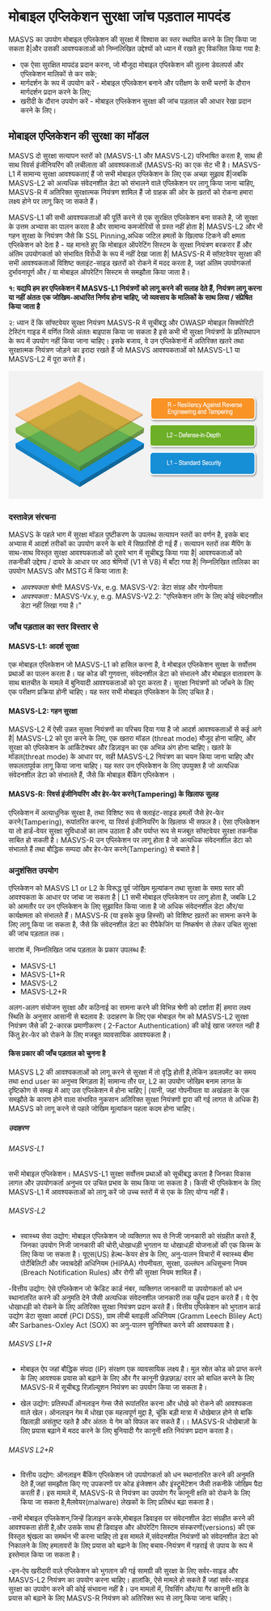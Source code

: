 # मोबाइल एप्लिकेशन सुरक्षा जांच पड़ताल मापदंड

MASVS का उपयोग मोबाइल एप्लिकेशन की सुरक्षा में विश्वास का स्तर स्थापित करने के लिए किया जा सकता है|और उसकी आवश्यकताओं को निम्नलिखित उद्देश्यों को ध्यान में रखते हुए विकसित किया गया है:

- एक ऐसा सुरक्षित मापदंड प्रदान करना, जो मौजूदा मोबाइल एप्लिकेशन की तुलना डेवलपर्स और एप्लिकेशन मालिकों से कर सके;
- मार्गदर्शन के रूप में उपयोग करें - मोबाइल एप्लिकेशन बनाने और परीक्षण के सभी चरणों के दौरान मार्गदर्शन प्रदान करने के लिए;
- खरीदी के दौरान उपयोग करें - मोबाइल एप्लिकेशन सुरक्षा की जांच पड़ताल की आधार रेखा प्रदान करने के लिए।

## मोबाइल एप्लिकेशन की सुरक्षा का मॉडल

MASVS दो सुरक्षा सत्यापन स्तरों को (MASVS-L1 और MASVS-L2) परिभाषित करता है, साथ ही साथ रिवर्स इंजीनियरिंग की लचीलाता की आवश्यकताओं (MASVS-R) का एक सेट भी है। MASVS-L1 में सामान्य सुरक्षा आवश्यकताएं हैं जो सभी मोबाइल एप्लिकेशन के लिए एक अच्छा सुझाव हैं|जबकि MASVS-L2 को अत्यधिक संवेदनशील डेटा को संभालने वाले एप्लिकेशन पर लागू किया जाना चाहिए, MASVS-R में अतिरिक्त सुरक्षात्मक नियंत्रण शामिल हैं जो ग्राहक की ओर के ख़तरों को रोकना हमारा लक्ष्य होने पर लागू किए जा सकते हैं।

MASVS-L1 की सभी आवश्यकताओं की पूर्ति करने से एक सुरक्षित एप्लिकेशन बना सकते है, जो सुरक्षा के उत्तम अभ्यास का पालन करता है और सामान्य कमजोरियों से ग्रस्त नहीं होता है| MASVS-L2 और भी गहन सुरक्षा के नियंत्रण जैसे कि SSL Pinning,अधिक जटिल हमलों के खिलाफ टिकने की क्षमता एप्लिकेशन को देता है - यह मानते हुए कि मोबाइल ऑपरेटिंग सिस्टम के सुरक्षा नियंत्रण बरकरार हैं और अंतिम उपयोगकर्ता को संभावित विरोधी के रूप में नहीं देखा जाता है| MASVS-R में सॉफ़्टवेयर सुरक्षा की सभी आवश्यकताओं विशिष्ट क्लाइंट-साइड खतरों को रोकने में मदद करता है, जहां अंतिम उपयोगकर्ता दुर्भावनापूर्ण और / या मोबाइल ऑपरेटिंग सिस्टम से समझौता किया जाता है।

**१: यद्यपि हम हर एप्लिकेशन  में MASVS-L1 नियंत्रणों को लागू करने की सलाह देते हैं, नियंत्रण लागू करना या नहीं अंततः एक जोखिम-आधारित निर्णय होना चाहिए, जो व्यवसाय के मालिकों के साथ लिया / संप्रेषित किया जाता है**

२: ध्यान दें कि सॉफ्टवेयर सुरक्षा नियंत्रण MASVS-R में सूचीबद्ध और OWASP मोबाइल सिक्योरिटी टेस्टिंग गाइड में वर्णित जिसे अंततः बाइपास किया जा सकता है  इसे कभी भी सुरक्षा नियंत्रणों के प्रतिस्थापन के रूप में उपयोग नहीं किया जाना चाहिए। इसके बजाय, वे उन एप्लिकेशनों में अतिरिक्त खतरे तथा सुरक्षात्मक नियंत्रण जोड़ने का इरादा रखते हैं जो MASVS आवश्यकताओं को MASVS-L1 या MASVS-L2 में  पूरा करते हैं।

<img src="images/masvs-levels-new.jpg" title="Verification Levels" width="600px" height="253px" />

### दस्तावेज़ संरचना

MASVS के पहले भाग में सुरक्षा मॉडल पुष्टीकरण के उपलब्ध सत्यापन स्तरों का वर्णन है, इसके बाद अभ्यास में आदर्श तरीकों का उपयोग करने के बारे में सिफ़ारिशें दी गई हैं। सत्यापन स्तरों तक मैपिंग के साथ-साथ विस्तृत सुरक्षा आवश्यकताओं को दूसरे भाग में सूचीबद्ध किया गया है| आवश्यकताओं को तकनीकी उद्देश्य / दायरे के आधार पर आठ श्रेणियों (V1 से V8) में बाँटा गया है| निम्नलिखित तालिका का उपयोग MASVS और MSTG में किया जाता है:

- *आवश्यकता श्रेणी:* MASVS-Vx, e.g. MASVS-V2: डेटा संग्रह और गोपनीयता
- *आवश्यकता :* MASVS-Vx.y, e.g. MASVS-V2.2: "एप्लिकेशन लॉग के लिए कोई संवेदनशील डेटा नहीं लिखा गया है।"

### जाँच पड़ताल का स्तर विस्तार से

#### MASVS-L1: आदर्श सुरक्षा

एक मोबाइल एप्लिकेशन जो MASVS-L1 को हासिल करना है, वे मोबाइल एप्लिकेशन सुरक्षा के सर्वोत्तम प्रथाओं का पालन करता है। यह कोड की गुणवत्ता, संवेदनशील डेटा को संभालने और मोबाइल वातावरण के साथ बातचीत के मामले में बुनियादी आवश्यकताओं को पूरा करता है। सुरक्षा नियंत्रणों को जाँचने के लिए एक परीक्षण प्रक्रिया होनी चाहिए। यह स्तर सभी मोबाइल एप्लिकेशन के लिए उचित है।

#### MASVS-L2: गहन सुरक्षा

MASVS-L2 में ऐसी उन्नत सुरक्षा नियंत्रणों का परिचय दिया गया है जो आदर्श आवश्यकताओं से कई आगे है| MASVS-L2 को पूरा करने के लिए, एक खतरा मॉडल (threat mode) मौजूद होना चाहिए, और सुरक्षा को एप्लिकेशन के आर्किटेक्चर और डिज़ाइन का एक अभिन्न अंग होना चाहिए। खतरे के मॉडल(threat mode) के आधार पर, सही MASVS-L2 नियंत्रण का चयन किया जाना चाहिए और सफलतापूर्वक लागू किया जाना चाहिए। यह स्तर उन एप्लिकेशन के लिए उपयुक्त है जो अत्यधिक संवेदनशील डेटा को संभालते हैं, जैसे कि मोबाइल बैंकिंग एप्लिकेशन ।

#### MASVS-R: रिवर्स इंजीनियरिंग और हेर-फेर करने(Tampering) के खिलाफ सुलह

एप्लिकेशन में अत्याधुनिक सुरक्षा है, तथा विशिष्ट रूप से क्लाइंट-साइड हमलों जैसे हेर-फेर करने(Tampering), रूपांतरित करना, या रिवर्स इंजीनियरिंग के खिलाफ भी सफल है। ऐसा एप्लिकेशन या तो हार्ड-वेयर सुरक्षा सुविधाओं का लाभ उठाता है और पर्याप्त रूप से मजबूत सॉफ्टवेयर सुरक्षा तकनीक साबित हो सकती है। MASVS-R उन एप्लिकेशन पर लागू होता है जो अत्यधिक संवेदनशील डेटा को संभालते हैं तथा बौद्धिक सम्पदा और हेर-फेर करने(Tampering) से बचाते है |

### अनुशंसित उपयोग

एप्लिकेशन को MASVS L1 or L2 के विरूद्ध पूर्व जोखिम मूल्यांकन तथा सुरक्षा के समग्र स्तर की आवश्यकता के आधार पर जांचा जा सकता है | L1 सभी मोबाइल एप्लिकेशन पर लागू होता है, जबकि L2 को आमतौर पर उन एप्लिकेशन के लिए सुझावित किया जाता है जो अधिक संवेदनशील डेटा और/या कार्यक्षमता को संभालते हैं। MASVS-R (या इसके कुछ हिस्सों) को विशिष्ट ख़तरों का सामना करने के लिए लागू किया जा सकता है, जैसे कि संवेदनशील डेटा का रीपैकेजिंग या निष्कर्षण से लेकर उचित सुरक्षा की जांच पड़ताल तक।

सारांश में, निम्नलिखित जांच पड़ताल के प्रकार उपलब्ध हैं:

- MASVS-L1
- MASVS-L1+R
- MASVS-L2
- MASVS-L2+R

अलग-अलग संयोजन सुरक्षा और कठिनाई का सामना करने की विभिन्न श्रेणी को दर्शाता हैं| हमारा लक्ष्य स्थिति के अनुसार आसानी से बदलाव है: उदाहरण के लिए एक मोबाइल गेम को MASVS-L2 सुरक्षा नियंत्रण जैसे की 2-कारक प्रमाणीकरण
( 2-Factor Authentication) की कोई खास जरुरत नही है किंतु हेर-फेर को रोकने के लिए मजबूत व्यावसायिक आवश्यकता है।

#### किस प्रकार की जाँच पड़ताल को चुनना है

MASVS L2 की आवश्यकताओं को लागू करने से सुरक्षा में तो वृद्धि होती है,लेकिन डवलपमेंट का समय तथा end user का अनुभव बिगड़ता  है| सामान्य तौर पर, L2 का उपयोग जोखिम बनाम लागत के दृष्टिकोण से समझ में आए उस एप्लिकेशन में होना चाहिए | (यानी, जहां गोपनीयता या अखंडता के एक समझौते के कारण होने वाला संभावित नुकसान अतिरिक्त सुरक्षा नियंत्रणों द्वारा की गई लागत से अधिक है) MASVS को लागू करने से पहले जोखिम मूल्यांकन पहला कदम होना चाहिए।

##### उदाहरण

###### MASVS-L1

सभी मोबाइल एप्लिकेशन। MASVS-L1 सुरक्षा सर्वोत्तम प्रथाओं को सूचीबद्ध करता है जिनका विकास लागत और उपयोगकर्ता अनुभव पर उचित प्रभाव के साथ किया जा सकता है। किसी भी एप्लिकेशन के लिए MASVS-L1 में आवश्यकताओं को लागू करें जो उच्च स्तरों में से एक के लिए योग्य नहीं हैं।

<!-- \pagebreak -->

###### MASVS-L2

- स्वास्थ्य सेवा उद्योग: मोबाइल एप्लिकेशन जो व्यक्तिगत रूप से निजी जानकारी को संग्रहीत करते हैं, जिनका उपयोग निजी जानकारी की चोरी,धोखाधड़ी भुगतान या धोखाधड़ी योजनाओं की एक किस्म के लिए किया जा सकता है। यूएस(US) हेल्थ-केयर क्षेत्र के लिए, अनु-पालन विचारों में स्वास्थ्य बीमा पोर्टेबिलिटी और जवाबदेही अधिनियम (HIPAA) गोपनीयता, सुरक्षा, उल्लंघन अधिसूचना नियम (Breach Notification Rules) और रोगी की सुरक्षा नियम शामिल हैं।

-वित्तीय उद्योग: ऐसे एप्लिकेशन जो क्रेडिट कार्ड नंबर, व्यक्तिगत जानकारी या उपयोगकर्ता को धन स्थानांतरित करने की अनुमति देने जैसी अत्यधिक संवेदनशील जानकारी तक पहुँच प्रदान करते हैं। ये ऐप धोखाधड़ी को रोकने के लिए अतिरिक्त सुरक्षा नियंत्रण प्रदान करते हैं। वित्तीय एप्लिकेशन को भुगतान कार्ड उद्योग डेटा सुरक्षा आदर्श (PCI DSS), ग्राम लीची ब्लाइली अधिनियम (Gramm Leech Bliley Act) और Sarbanes-Oxley Act (SOX) का अनु-पालन सुनिश्चित करने की आवश्यकता है।

###### MASVS L1+R

- मोबाइल ऐप जहां बौद्धिक संपदा (IP) संरक्षण एक व्यावसायिक लक्ष्य है। मूल स्रोत कोड को प्राप्त करने के लिए आवश्यक प्रयास को बढ़ाने के लिए और गैर कानूनी छेड़छाड़/ दरार को बाधित करने के लिए MASVS-R में सूचीबद्ध रिज़ॉल्यूशन नियंत्रण का उपयोग किया जा सकता है।

- खेल उद्योग: प्रतिस्पर्धी ऑनलाइन गेम्स जैसे रूपांतरित करना और धोखे को रोकने की आवश्यकता वाले खेल। ऑनलाइन गेम में धोखा एक महत्वपूर्ण मुद्दा है, चूंकि बड़ी मात्रा में धोखेबाज़ होने से बाकि खिलाड़ी असंतुष्ट रहते है और अंततः ये गेम को विफल कर सकते हैं।। MASVS-R धोखेबाज़ों के लिए प्रयास बढ़ाने में मदद करने के लिए बुनियादी गैर कानूनी क्षति नियंत्रण प्रदान करता है।

###### MASVS L2+R

- वित्तीय उद्योग: ऑनलाइन बैंकिंग एप्लिकेशन  जो उपयोगकर्ता को धन स्थानांतरित करने की अनुमति देते हैं,जहां समझौता किए गए उपकरणों पर कोड इंजेक्शन और इंस्ट्रूमेंटेशन जैसी तकनीकें जोखिम पैदा करती हैं। इस मामले में, MASVS-R से नियंत्रण का उपयोग गैर कानूनी क्षति को रोकने के लिए किया जा सकता है,मैलवेयर(malware) लेखकों के लिए प्रतिबंध बढ़ा सकता है।

-सभी मोबाइल एप्लिकेशन,जिन्हें डिज़ाइन करके,मोबाइल डिवाइस पर संवेदनशील डेटा संग्रहीत करने की आवश्यकता होती है,और उसके साथ ही डिवाइस और ऑपरेटिंग सिस्टम संस्करणों(versions) की एक विस्तृत श्रृंखला का समर्थन भी करना चाहिए तो इस मामले में,संवेदनशील नियंत्रणों को संवेदनशील डेटा को निकालने के लिए हमलावरों के लिए प्रयास को बढ़ाने के लिए बचाव-नियंत्रण में गहराई से उपाय के रूप में इस्तेमाल किया जा सकता है।

-इन-ऐप खरीदारी वाले एप्लिकेशन को भुगतान की गई सामग्री की सुरक्षा के लिए सर्वर-साइड और MASVS-L2 नियंत्रण का उपयोग करना चाहिए। हालांकि, ऐसे मामले हो सकते हैं जहां सर्वर-साइड सुरक्षा का उपयोग करने की कोई संभावना नहीं है। उन मामलों में, रिवर्सिंग और/या गैर कानूनी क्षति
के प्रयास को बढ़ाने के लिए MASVS-R नियंत्रण को अतिरिक्त रूप से लागू किया जाना चाहिए।
